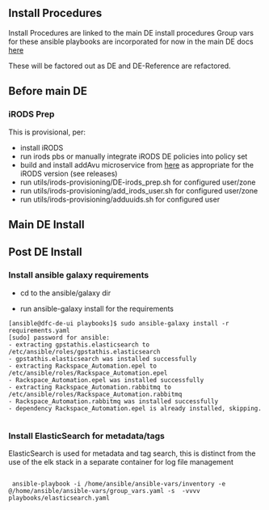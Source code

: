 ## Install Procedures
 
 
Install Procedures are linked to the main DE install procedures Group vars for these ansible playbooks are incorporated for now in the main DE docs [here](https://github.com/angrygoat/DE/blob/unc-master/ansible/docs/Install_Procedures.md)

These will be factored out as DE and DE-Reference are refactored.


## Before main DE

### iRODS Prep

This is provisional, per: 

* install iRODS
* run irods pbs or manually integrate iRODS DE policies into policy set
* build and install addAvu microservice from [here](https://github.com/angrygoat/irods-setavu-plugin) as appropriate for the iRODS version (see releases)
* run utils/irods-provisioning/DE-irods_prep.sh for configured user/zone
* run utils/irods-provisioning/add_irods_user.sh for configured user/zone
* run utils/irods-provisioning/adduuids.sh for configured user



## Main DE Install




## Post DE Install

### Install ansible galaxy requirements

* cd to the ansible/galaxy dir

* run ansible-galaxy install for the requirements

```
[ansible@dfc-de-ui playbooks]$ sudo ansible-galaxy install -r requirements.yaml 
[sudo] password for ansible: 
- extracting gpstathis.elasticsearch to /etc/ansible/roles/gpstathis.elasticsearch
- gpstathis.elasticsearch was installed successfully
- extracting Rackspace_Automation.epel to /etc/ansible/roles/Rackspace_Automation.epel
- Rackspace_Automation.epel was installed successfully
- extracting Rackspace_Automation.rabbitmq to /etc/ansible/roles/Rackspace_Automation.rabbitmq
- Rackspace_Automation.rabbitmq was installed successfully
- dependency Rackspace_Automation.epel is already installed, skipping.


```

### Install ElasticSearch for metadata/tags


ElasticSearch is used for metadata and tag search, this is distinct from the use of the elk stack in a separate container for log file management


```

 ansible-playbook -i /home/ansible/ansible-vars/inventory -e @/home/ansible/ansible-vars/group_vars.yaml -s  -vvvv playbooks/elasticsearch.yaml


```